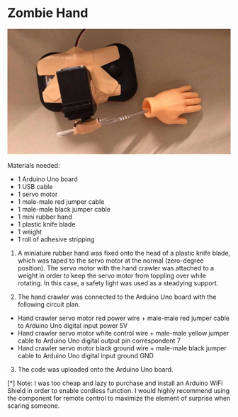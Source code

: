 # Zombie Hand

![alt text](https://github.com/adahui/zombiehand/blob/master/build.PNG)

Materials needed:
- 1 Arduino Uno board
- 1 USB cable
- 1 servo motor
- 1 male-male red jumper cable
- 1 male-male black jumper cable
- 1 mini rubber hand
- 1 plastic knife blade
- 1 weight
- 1 roll of adhesive stripping

1. A miniature rubber hand was fixed onto the head of a plastic knife blade, which was taped to the servo motor at the normal (zero-degree position). The servo motor with the hand crawler was attached to a weight in order to keep the servo motor from toppling over while rotating. In this case, a safety light was used as a steadying support.

2. The hand crawler was connected to the Arduino Uno board with the following circuit plan.

- Hand crawler servo motor red power wire + male-male red jumper cable to Arduino Uno digital input power 5V
- Hand crawler servo motor white control wire + male-male yellow jumper cable to Arduino Uno digital output pin correspondent 7
- Hand crawler servo motor black ground wire + male-male black jumper cable to Arduino Uno digital input ground GND

3. The code was uploaded onto the Arduino Uno board.

[*] Note: I was too cheap and lazy to purchase and install an Arduino WiFi Shield in order to enable cordless function. I would highly recommend using the component for remote control to maximize the element of surprise when scaring someone.
